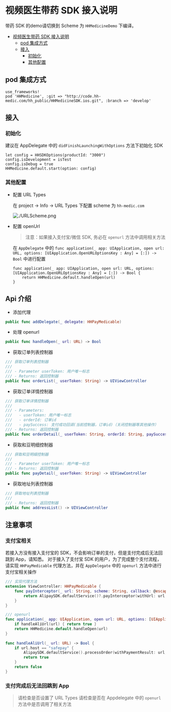 # 视频医生带药 SDK 接入说明

带药 SDK 的demo请切换到 Scheme 为 `HHMedicineDemo` 下编译。

   * [视频医生带药 SDK 接入说明](#视频医生带药-sdk-接入说明)
      * [pod 集成方式](#pod-集成方式)
      * [接入](#接入)
         * [初始化](#初始化)
         * [其他配置](#其他配置)

## pod 集成方式

```shell
use_frameworks!
pod 'HHMedicine', :git => "http://code.hh-medic.com/hh_public/HHMedicineSDK.ios.git", :branch => 'develop'
```

## 接入

### 初始化

建议在 AppDelegate 中的 `didFinishLaunchingWithOptions` 方法下初始化 SDK

```
let config = HHSDKOptions(productId: "3000")
config.isDevelopment = isTest
config.isDebug = true
HHMedicine.default.start(option: config)
```

### 其他配置

- 配置 URL Types
    
    在 project -> Info -> URL Types 下配置 scheme 为 `hh-medic.com`
    
    ![./URLScheme.png]()
    
- 配置 openUrl

    > 注意：如果接入支付宝/微信 SDK, 务必在 `openurl` 方法中调用相关方法

    在 `AppDelegate` 中的 `func application(_ app: UIApplication, open url: URL, options: [UIApplication.OpenURLOptionsKey : Any] = [:]) -> Bool` 中进行配置
    
    ```
    func application(_ app: UIApplication, open url: URL, options: [UIApplication.OpenURLOptionsKey : Any] = [:]) -> Bool {
        return HHMedicine.default.handleOpen(url)
    }
    ```
 
## Api 介绍
 
 - 添加代理

```Swift
public func addDelegate(_ delegate: HHPayMedicable)
```

- 处理 openurl

```Swift
public func handleOpen(_ url: URL) -> Bool
```
    
- 获取订单列表控制器

```Swift
/// 获取订单列表控制器
///
/// - Parameter userToken: 用户唯一标志
/// - Returns: 返回控制器
public func orderList(_ userToken: String) -> UIViewController
```

- 获取订单详情控制器

```Swift
/// 获取订单详情控制器
///
/// - Parameters:
///   - userToken: 用户唯一标志
///   - orderId: 订单id
///   - paySuccess: 支付成功回调(当前控制器，订单id)（关闭控制器等其他操作）
/// - Returns: 返回控制器
public func orderDetail(_ userToken: String, orderId: String, paySuccess: @escaping ((UIViewController, String) -> Void)) -> UIViewController
```

- 获取和豆明细控制器

```Swift
/// 获取和豆明细控制器
///
/// - Parameter userToken: 用户唯一标志
/// - Returns: 返回控制器
public func payDetail(_ userToken: String) -> UIViewController
```

- 获取地址列表控制器

```Swift
/// 获取地址列表控制器
///
/// - Returns: 返回控制器
public func addressList() -> UIViewController
```

## 注意事项

### 支付宝相关
若接入方没有接入支付宝的 SDK，不会影响订单的支付，但是支付完成后无法回跳到 App，请知悉。
对于接入了支付宝 SDK 的用户，为了完成整个支付流程，请实现 `HHPayMedicable` 代理方法，并在 `AppDelegate` 中的 `openurl` 方法中进行支付宝相关操作

```Swift
/// 实现代理方法
extension ViewController: HHPayMedicable {
    func payInterceptor(_ url: String, scheme: String, callback: @escaping (([AnyHashable : Any]?) -> Void)) -> Bool {
        return AlipaySDK.defaultService()?.payInterceptor(withUrl: url, fromScheme: scheme, callback: callback) ?? false
    }
}

/// openurl
func application(_ app: UIApplication, open url: URL, options: [UIApplication.OpenURLOptionsKey : Any] = [:]) -> Bool {
    if handleAliUrl(url) { return true }
    return HHMedicine.default.handleOpen(url)
}
    
func handleAliUrl(_ url: URL) -> Bool {
    if url.host == "safepay" {
        AlipaySDK.defaultService().processOrder(withPaymentResult: url, standbyCallback: nil)
        return true
    }
    return false
}
```

### 支付完成后无法回跳到 App
> 请检查是否设置了 URL Types
> 请检查是否在 Appdelegate 中的 `openurl` 方法中是否调用了相关方法